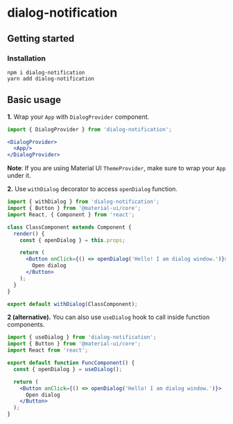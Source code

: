 # dialog-notification

## Getting started

### Installation

```shell
npm i dialog-notification
yarn add dialog-notification
```

## Basic usage

**1.** Wrap your `App` with `DialogProvider` component.

```jsx
import { DialogProvider } from 'dialog-notification';

<DialogProvider>
  <App/>
</DialogProvider>
```

**Note**: If you are using Material UI `ThemeProvider`, make sure to wrap your `App` under it.

**2.** Use `withDialog` decorator to access `openDialog` function.

```jsx
import { withDialog } from 'dialog-notification';
import { Button } from '@material-ui/core';
import React, { Component } from 'react';

class ClassComponent extends Component {
  render() {
    const { openDialog } = this.props;

    return (
      <Button onClick={() => openDialog('Hello! I am dialog window.')}>
        Open dialog
      </Button>
    );
  }
}

export default withDialog(ClassComponent);
```
**2 (alternative).** You can also use `useDialog` hook to call inside function components.
```jsx
import { useDialog } from 'dialog-notification';
import { Button } from '@material-ui/core';
import React from 'react';

export default function FuncComponent() {
  const { openDialog } = useDialog();

  return (
    <Button onClick={() => openDialog('Hello! I am dialog window.')}>
      Open dialog
    </Button>
  );
}
```
